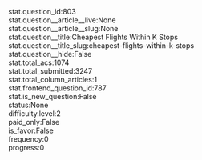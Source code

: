stat.question_id:803  
stat.question__article__live:None  
stat.question__article__slug:None  
stat.question__title:Cheapest Flights Within K Stops  
stat.question__title_slug:cheapest-flights-within-k-stops  
stat.question__hide:False  
stat.total_acs:1074  
stat.total_submitted:3247  
stat.total_column_articles:1  
stat.frontend_question_id:787  
stat.is_new_question:False  
status:None  
difficulty.level:2  
paid_only:False  
is_favor:False  
frequency:0  
progress:0  
